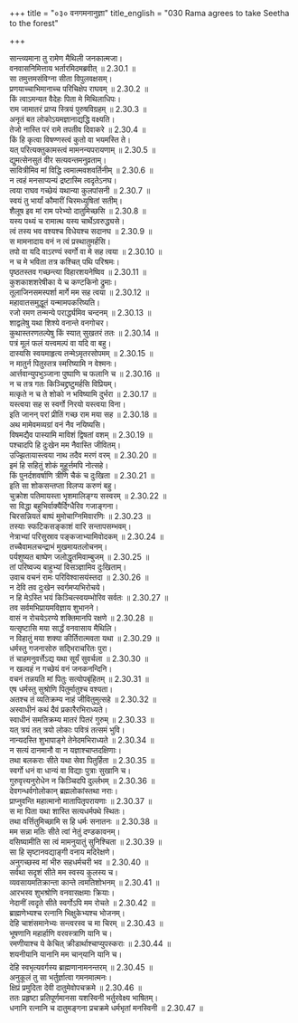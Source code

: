 +++
title = "०३० वनगमनानुज्ञा"
title_english = "030 Rama agrees to take Seetha to the forest"

+++


  
सान्त्व्यमाना तु रामेण मैथिली जनकात्मजा।  
वनवासनिमित्ताय भर्तारमिदमब्रवीत् ॥ 2.30.1 ॥   
सा तमुत्तमसंविग्ना सीता विपुलवक्षसम्।  
प्रणयाच्चाभिमानाच्च परिचिक्षेप राघवम् ॥ 2.30.2 ॥   
किं त्वाऽमन्यत वैदेहः पिता मे मिथिलाधिपः।  
राम जामातरं प्राप्य स्त्रियं पुरुषविग्रहम् ॥ 2.30.3 ॥   
अनृतं बत लोकोऽयमज्ञानाद्यद्धि वक्ष्यति।  
तेजो नास्ति परं रामे तपतीव दिवाकरे ॥ 2.30.4 ॥   
किं हि कृत्वा विषण्णस्त्वं कुतो वा भयमस्ति ते।  
यत् परित्यक्तुकामस्त्वं मामनन्यपरायणाम् ॥ 2.30.5 ॥   
द्युमत्सेनसुतं वीर सत्यवन्तमनुव्रताम्।  
सावित्रीमिव मां विद्धि त्वमात्मवशवर्तिनीम् ॥ 2.30.6 ॥   
न त्वहं मनसाप्यन्यं द्रष्टास्मि त्वदृतेऽनघ।  
त्वया राघव गच्छेयं यथान्या कुलपांसनी ॥ 2.30.7 ॥   
स्वयं तु भार्यां कौमारीं चिरमध्युषितां सतीम्।  
शैलूष इव मां राम परेभ्यो दातुमिच्छसि ॥ 2.30.8 ॥   
यस्य पथ्यं च रामात्थ यस्य चार्थेऽवरुद्ध्यसे।  
त्वं तस्य भव वश्यश्च विधेयश्च सदानघ ॥ 2.30.9 ॥   
स मामनादाय वनं न त्वं प्रस्थातुमर्हसि।  
तपो वा यदि वाऽरण्यं स्वर्गो वा मे सह त्वया ॥ 2.30.10 ॥   
न च मे भविता तत्र कश्चित् पथि परिश्रमः।  
पृष्ठतस्तव गच्छन्त्या विहारशयनेष्विव ॥ 2.30.11 ॥   
कुशकाशशरेषीका ये च कण्टकिनो द्रुमाः।  
तूलाजिनसमस्पर्शा मार्गे मम सह त्वया ॥ 2.30.12 ॥   
महावातसमुद्धूतं यन्मामपकरिष्यति।  
रजो रमण तन्मन्ये परार्द्ध्यमिव चन्दनम् ॥ 2.30.13 ॥   
शाद्वलेषु यथा शिश्ये वनान्ते वनगोचर।  
कुथास्तरणतल्पेषु किं स्यात् सुखतरं ततः ॥ 2.30.14 ॥   
पत्रं मूलं फलं यत्त्वमल्पं वा यदि वा बहु।  
दास्यसि स्वयमाहृत्य तन्मेऽमृतरसोपमम् ॥ 2.30.15 ॥   
न मातुर्न पितुस्तत्र स्मरिष्यामि न वेश्मनः।  
आर्त्तवान्युपभुञ्जाना पुष्पाणि च फलानि च ॥ 2.30.16 ॥   
न च तत्र गतः किञ्चिद्द्रष्टुमर्हसि विप्रियम्।  
मत्कृते न च ते शोको न भविष्यामि दुर्भरा ॥ 2.30.17 ॥   
यस्त्वया सह स स्वर्गो निरयो यस्त्वया विना।  
इति जानन् परां प्रीतिं गच्छ राम मया सह ॥ 2.30.18 ॥   
अथ मामेवमव्यग्रां वनं नैव नयिष्यसि।  
विषमद्यैव पास्यामि माविशं द्विषतां वशम् ॥ 2.30.19 ॥   
पश्चादपि हि दुःखेन मम नैवास्ति जीवितम्।  
उज्झितायास्त्वया नाथ तदैव मरणं वरम् ॥ 2.30.20 ॥   
इमं हि सहितुं शोकं मुहूर्त्तमपि नोत्सहे।  
किं पुनर्दशवर्षाणि त्रीणि चैकं च दुःखिता ॥ 2.30.21 ॥   
इति सा शोकसन्तप्ता विलप्य करुणं बहु।  
चुक्रोश पतिमायस्ता भृशमालिङ्ग्य सस्वरम् ॥ 2.30.22 ॥   
सा विद्धा बहुभिर्वाक्यैर्दिग्धैरिव गजाङ्गना।  
चिरसन्नियतं बाष्पं मुमोचाग्निमिवारणिः ॥ 2.30.23 ॥   
तस्याः स्फटिकसङ्काशं वारि सन्तापसम्भवम्।  
नेत्राभ्यां परिसुस्राव पङ्कजाभ्यामिवोदकम् ॥ 2.30.24 ॥   
तच्चैवामलचन्द्राभं मुखमायतलोचनम्।  
पर्यशुष्यत बाष्पेण जलोद्धृतमिवाम्बुजम् ॥ 2.30.25 ॥   
तां परिष्वज्य बाहुभ्यां विसञ्ज्ञामिव दुःखिताम्।  
उवाच वचनं रामः परिविश्वासयंस्तदा ॥ 2.30.26 ॥   
न देवि तव दुःखेन स्वर्गमप्यभिरोचये।  
न हि मेऽस्ति भयं किञ्चित्स्वयम्भोरिव सर्वतः ॥ 2.30.27 ॥   
तव सर्वमभिप्रायमविज्ञाय शुभानने।  
वासं न रोचयेऽरण्ये शक्तिमानपि रक्षणे ॥ 2.30.28 ॥   
यत्सृष्टासि मया सार्द्धं वनवासाय मैथिलि।  
न विहातुं मया शक्या कीर्तिरात्मवता यथा ॥ 2.30.29 ॥   
धर्मस्तु गजनासोरु सद्भिराचरितः पुरा।  
तं चाहमनुवर्त्तेऽद्य यथा सूर्यं सुवर्चला ॥ 2.30.30 ॥   
न खल्वहं न गच्छेयं वनं जनकनन्दिनि।  
वचनं तन्नयति मां पितुः सत्योपबृंहितम् ॥ 2.30.31 ॥   
एष धर्मस्तु सुश्रोणि पितुर्मातुश्च वश्यता।  
अतश्च तं व्यतिक्रम्य नाहं जीवितुमुत्सहे ॥ 2.30.32 ॥   
अस्वाधीनं कथं दैवं प्रकारैरभिराध्यते।  
स्वाधीनं समतिक्रम्य मातरं पितरं गुरुम् ॥ 2.30.33 ॥   
यत् त्रयं तत् त्रयो लोकाः पवित्रं तत्समं भुवि।  
नान्यदस्ति शुभापाङ्गे तेनेदमभिराध्यते ॥ 2.30.34 ॥   
न सत्यं दानमानौ वा न यज्ञाश्चाप्तदक्षिणाः।  
तथा बलकराः सीते यथा सेवा पितुर्हिता ॥ 2.30.35 ॥   
स्वर्गो धनं वा धान्यं वा विद्याः पुत्राः सुखानि च।  
गुरुवृत्त्यनुरोधेन न किञ्चिदपि दुर्ल्लभम् ॥ 2.30.36 ॥   
देवगन्धर्वगोलोकान् ब्रह्मलोकांस्तथा नराः।  
प्राप्नुवन्ति महात्मानो मातापितृपरायणाः ॥ 2.30.37 ॥   
स मा पिता यथा शास्ति सत्यधर्मपथे स्थितः।  
तथा वर्त्तितुमिच्छामि स हि धर्मः सनातनः ॥ 2.30.38 ॥   
मम सन्ना मतिः सीते त्वां नेतुं दण्डकावनम्।  
वसिष्यामीति सा त्वं मामनुयातुं सुनिश्चिता ॥ 2.30.39 ॥   
सा हि सृष्टानवद्याङ्गी वनाय मदिरेक्षणे।  
अनुगच्छस्व मां भीरु सहधर्मचरी भव ॥ 2.30.40 ॥   
सर्वथा सदृशं सीते मम स्वस्य कुलस्य च।  
व्यवसायमतिक्रान्ता कान्ते त्वमतिशोभनम् ॥ 2.30.41 ॥   
आरभस्व शुभश्रोणि वनवासक्षमाः क्रियाः।  
नेदानीं त्वदृते सीते स्वर्गोऽपि मम रोचते ॥ 2.30.42 ॥   
ब्राह्मणेभ्यश्च रत्नानि भिक्षुकेभ्यश्च भोजनम्।  
देहि चाशंसमानेभ्यः सन्त्वरस्व च मा चिरम् ॥ 2.30.43 ॥   
भूषणानि महार्हाणि वरवस्त्राणि यानि च।  
रमणीयाश्च ये केचित् क्रीडार्थाश्चाप्युपस्कराः ॥ 2.30.44 ॥   
शयनीयानि यानानि मम चान्यानि यानि च।  
देहि स्वभृत्यवर्गस्य ब्राह्मणानामनन्तरम् ॥ 2.30.45 ॥   
अनुकूलं तु सा भर्तुर्ज्ञात्वा गमनमात्मनः।  
क्षिप्रं प्रमुदिता देवी दातुमेवोपचक्रमे ॥ 2.30.46 ॥   
ततः प्रहृष्टा प्रतिपूर्णमानसा यशस्विनी भर्तुरवेक्ष्य भाषितम्।  
धनानि रत्नानि च दातुमङ्गना प्रचक्रमे धर्मभृतां मनस्विनी ॥ 2.30.47 ॥   
